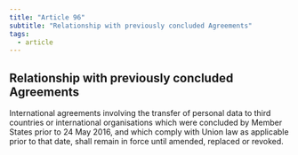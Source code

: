 ```yaml
---
title: "Article 96"
subtitle: "Relationship with previously concluded Agreements"
tags:
  - article
---
```

## Relationship with previously concluded Agreements

International agreements involving the transfer of personal data to third countries or international organisations which were concluded by Member States prior to 24 May 2016, and which comply with Union law as applicable prior to that date, shall remain in force until amended, replaced or revoked.
